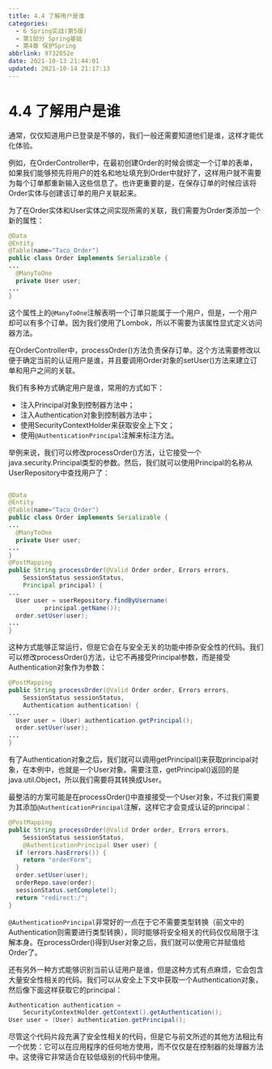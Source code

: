 ```yaml
---
title: 4.4 了解用户是谁
categories:
  - 6 Spring实战(第5版)
  - 第1部分 Spring基础
  - 第4章 保护Spring
abbrlink: 9732052e
date: 2021-10-13 21:44:01
updated: 2021-10-14 21:17:13
---
```

# 4.4 了解用户是谁
通常，仅仅知道用户已登录是不够的，我们一般还需要知道他们是谁，这样才能优化体验。

例如，在OrderController中，在最初创建Order的时候会绑定一个订单的表单，如果我们能够预先将用户的姓名和地址填充到Order中就好了，这样用户就不需要为每个订单都重新输入这些信息了。也许更重要的是，在保存订单的时候应该将Order实体与创建该订单的用户关联起来。

为了在Order实体和User实体之间实现所需的关联，我们需要为Order类添加一个新的属性：

```java
@Data
@Entity
@Table(name="Taco_Order")
public class Order implements Serializable {
...
  @ManyToOne
  private User user;
...
}
```

这个属性上的`@ManyToOne`注解表明一个订单只能属于一个用户，但是，一个用户却可以有多个订单。因为我们使用了Lombok，所以不需要为该属性显式定义访问器方法。

在OrderController中，processOrder()方法负责保存订单。这个方法需要修改以便于确定当前的认证用户是谁，并且要调用Order对象的setUser()方法来建立订单和用户之间的关联。

我们有多种方式确定用户是谁，常用的方式如下：
- 注入Principal对象到控制器方法中；
- 注入Authentication对象到控制器方法中；
- 使用SecurityContextHolder来获取安全上下文；
- 使用`@AuthenticationPrincipal`注解来标注方法。

举例来说，我们可以修改processOrder()方法，让它接受一个java.security.Principal类型的参数。然后，我们就可以使用Principal的名称从UserRepository中查找用户了：

```java

@Data
@Entity
@Table(name="Taco_Order")
public class Order implements Serializable {
...
  @ManyToOne
  private User user;
...
}
@PostMapping
public String processOrder(@Valid Order order, Errors errors,
    SessionStatus sessionStatus,
    Principal principal) {
...
  User user = userRepository.findByUsername(
          principal.getName());
  order.setUser(user);
...
}
```

这种方式能够正常运行，但是它会在与安全无关的功能中掺杂安全性的代码。我们可以修改processOrder()方法，让它不再接受Principal参数，而是接受Authentication对象作为参数：

```java
@PostMapping
public String processOrder(@Valid Order order, Errors errors,
    SessionStatus sessionStatus,
    Authentication authentication) {
...
  User user = (User) authentication.getPrincipal();
  order.setUser(user);
...
}
```

有了Authentication对象之后，我们就可以调用getPrincipal()来获取principal对象，在本例中，也就是一个User对象。需要注意，getPrincipal()返回的是java.util.Object，所以我们需要将其转换成User。

最整洁的方案可能是在processOrder()中直接接受一个User对象，不过我们需要为其添加`@AuthenticationPrincipal`注解，这样它才会变成认证的principal：

```java
@PostMapping
public String processOrder(@Valid Order order, Errors errors,
    SessionStatus sessionStatus,
    @AuthenticationPrincipal User user) {
  if (errors.hasErrors()) {
    return "orderForm";
  }
  order.setUser(user);
  orderRepo.save(order);
  sessionStatus.setComplete();
  return "redirect:/";
}
```

`@AuthenticationPrincipal`非常好的一点在于它不需要类型转换（前文中的Authentication则需要进行类型转换），同时能够将安全相关的代码仅仅局限于注解本身。在processOrder()得到User对象之后，我们就可以使用它并赋值给Order了。

还有另外一种方式能够识别当前认证用户是谁，但是这种方式有点麻烦，它会包含大量安全性相关的代码。我们可以从安全上下文中获取一个Authentication对象，然后像下面这样获取它的principal：

```java
Authentication authentication =
    SecurityContextHolder.getContext().getAuthentication();
User user = (User) authentication.getPrincipal();
```

尽管这个代码片段充满了安全性相关的代码，但是它与前文所述的其他方法相比有一个优势：它可以在应用程序的任何地方使用，而不仅仅是在控制器的处理器方法中。这使得它非常适合在较低级别的代码中使用。
